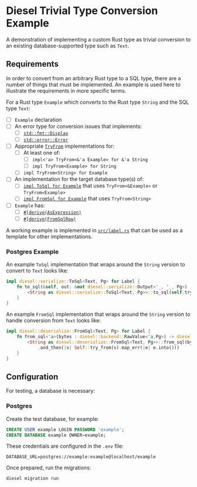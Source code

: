 # Diesel Trivial Type Conversion Example

A demonstration of implementing a custom Rust type as trivial conversion to
an existing database-supported type such as `Text`.

## Requirements

In order to convert from an arbitrary Rust type to a SQL type, there are a
number of things that must be implemented. An example is used here to
illustrate the requirements in more specific terms.

For a Rust type `Example` which converts to the Rust type `String`
and the SQL type `Text`:

- [ ] `Example` declaration
- [ ] An error type for conversion issues that implements:
  - [ ] [`std::fmt::Display`](https://doc.rust-lang.org/std/fmt/trait.Display.html)
  - [ ] [`std::error::Error`](https://doc.rust-lang.org/std/fmt/struct.Error.html)
- [ ] Appropriate [`TryFrom`](https://doc.rust-lang.org/std/convert/trait.TryFrom.html) implementations for:
  - [ ] At least one of:
    - [ ] `impl<'a> TryFrom<&'a Example> for &'a String`
    - [ ] `impl TryFrom<Example> for String`
  - [ ] `impl TryFrom<String> for Example`
- [ ] An implementation for the target database type(s) of:
  - [ ] [`impl ToSql for Example`](https://docs.diesel.rs/2.0.x/diesel/serialize/trait.ToSql.html) that uses `TryFrom<&Example>` or `TryFrom<Example>`
  - [ ] [`impl FromSql for Example`](https://docs.diesel.rs/2.0.x/diesel/deserialize/trait.FromSql.html) that uses `TryFrom<String>`
- [ ] `Example` has:
  - [ ] [`#[derive(AsExpression)`](https://docs.diesel.rs/2.0.x/diesel/expression/derive.AsExpression.html)
  - [ ] [`#[derive(FromSqlRow)`](https://docs.diesel.rs/2.0.x/diesel/deserialize/derive.FromSqlRow.html)

A working example is implemented in [`src/label.rs`](src/label.rs) that can be
used as a template for other implementations.

### Postgres Example

An example `ToSql` implementation that wraps around the `String` version to
convert to `Text` looks like:

```rust
impl diesel::serialize::ToSql<Text, Pg> for Label {
    fn to_sql(&self, out: &mut diesel::serialize::Output<'_, '_, Pg>) -> diesel::serialize::Result {
        <String as diesel::serialize::ToSql<Text, Pg>>::to_sql(self.try_into()?, &mut out.reborrow())
    }
}
```

An example `FromSql` implementation that wraps around the `String` version to
handle conversion from `Text` looks like:

```rust
impl diesel::deserialize::FromSql<Text, Pg> for Label {
    fn from_sql<'a>(bytes : diesel::backend::RawValue<'a,Pg>) -> diesel::deserialize::Result<Self> {
        <String as diesel::deserialize::FromSql<Text, Pg>>::from_sql(bytes)
            .and_then(|s| Self::try_from(s).map_err(|e| e.into()))
    }
}
```

## Configuration

For testing, a database is necessary:

### Postgres

Create the test database, for example:

```sql
CREATE USER example LOGIN PASSWORD 'example';
CREATE DATABASE example OWNER=example;
```

These credentials are configured in the `.env` file:

```
DATABASE_URL=postgres://example:example@localhost/example
```

Once prepared, run the migrations:

```shell
diesel migration run
```
